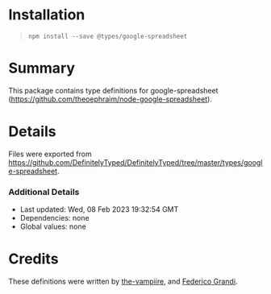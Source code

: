 # Installation
> `npm install --save @types/google-spreadsheet`

# Summary
This package contains type definitions for google-spreadsheet (https://github.com/theoephraim/node-google-spreadsheet).

# Details
Files were exported from https://github.com/DefinitelyTyped/DefinitelyTyped/tree/master/types/google-spreadsheet.

### Additional Details
 * Last updated: Wed, 08 Feb 2023 19:32:54 GMT
 * Dependencies: none
 * Global values: none

# Credits
These definitions were written by [the-vampiire](https://github.com/the-vampiire), and [Federico Grandi](https://github.com/EndBug).
